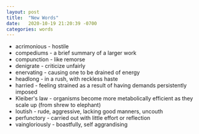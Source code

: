 ```yaml
---
layout: post
title:  "New Words"
date:   2020-10-19 21:20:39 -0700
categories: words
---
```


- acrimonious - hostile
- compediums - a brief summary of a larger work
- compunction - like remorse
- denigrate - criticize unfairly
- enervating - causing one to be drained of energy
- headlong - in a rush, with reckless haste
- harried - feeling strained as a result of having demands persistently imposed
- Kleiber's law - organisms become more metabolically efficient as they scale up (from shrew to elephant)
- loutish - rude, aggressive, lacking good manners, uncouth
- perfunctory - carried out with little effort or reflection
- vaingloriously - boastfully, self aggrandising

